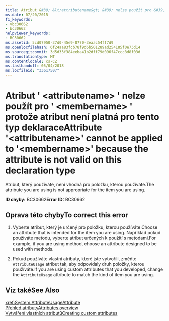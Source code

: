 ```yaml
---
title: Atribut &#39; &lt;attributename&gt; &#39; nelze použít pro &#39; &lt;membername&gt; &#39; protože atribut není platná pro tento typ deklarace
ms.date: 07/20/2015
f1_keywords:
- vbc30662
- bc30662
helpviewer_keywords:
- BC30662
ms.assetid: 5cd07950-37d0-45e9-8770-3eaac54ff7d9
ms.openlocfilehash: 6f24aa83fcb78f9d6b501289ad254185f0e73d14
ms.sourcegitcommit: 3d5d33f384eeba41b2dff79d096f47ccc8d8f03d
ms.translationtype: MT
ms.contentlocale: cs-CZ
ms.lasthandoff: 05/04/2018
ms.locfileid: "33617507"
---
```

# <a name="attribute-39ltattributenamegt39-cannot-be-applied-to-39ltmembernamegt39-because-the-attribute-is-not-valid-on-this-declaration-type"></a><span data-ttu-id="02a29-102">Atribut &#39; &lt;attributename&gt; &#39; nelze použít pro &#39; &lt;membername&gt; &#39; protože atribut není platná pro tento typ deklarace</span><span class="sxs-lookup"><span data-stu-id="02a29-102">Attribute &#39;&lt;attributename&gt;&#39; cannot be applied to &#39;&lt;membername&gt;&#39; because the attribute is not valid on this declaration type</span></span>
<span data-ttu-id="02a29-103">Atribut, který používáte, není vhodná pro položku, kterou používáte.</span><span class="sxs-lookup"><span data-stu-id="02a29-103">The attribute you are using is not appropriate for the item you are using.</span></span>  
  
 <span data-ttu-id="02a29-104">**ID chyby:** BC30662</span><span class="sxs-lookup"><span data-stu-id="02a29-104">**Error ID:** BC30662</span></span>  
  
## <a name="to-correct-this-error"></a><span data-ttu-id="02a29-105">Oprava této chyby</span><span class="sxs-lookup"><span data-stu-id="02a29-105">To correct this error</span></span>  
  
1.  <span data-ttu-id="02a29-106">Vyberte atribut, který je určený pro položku, kterou používáte.</span><span class="sxs-lookup"><span data-stu-id="02a29-106">Choose an attribute that is intended for the item you are using.</span></span> <span data-ttu-id="02a29-107">Například pokud používáte metodu, vyberte atribut určených k použití s metodami.</span><span class="sxs-lookup"><span data-stu-id="02a29-107">For example, if you are using method, choose an attribute designed to be used with methods.</span></span>  
  
2.  <span data-ttu-id="02a29-108">Pokud používáte vlastní atributy, které jste vytvořili, změňte `AttributeUsage` atribut tak, aby odpovídaly druh položky, kterou používáte.</span><span class="sxs-lookup"><span data-stu-id="02a29-108">If you are using custom attributes that you developed, change the `AttributeUsage` attribute to match the kind of item you are using.</span></span>  
  
## <a name="see-also"></a><span data-ttu-id="02a29-109">Viz také</span><span class="sxs-lookup"><span data-stu-id="02a29-109">See Also</span></span>  
 <xref:System.AttributeUsageAttribute>  
 [<span data-ttu-id="02a29-110">Přehled atributy</span><span class="sxs-lookup"><span data-stu-id="02a29-110">Attributes overview</span></span>](~/docs/visual-basic/programming-guide/concepts/attributes/index.md)  
 [<span data-ttu-id="02a29-111">Vytváření vlastních atributů</span><span class="sxs-lookup"><span data-stu-id="02a29-111">Creating custom attributes</span></span>](~/docs/visual-basic/programming-guide/concepts/attributes/creating-custom-attributes.md)
